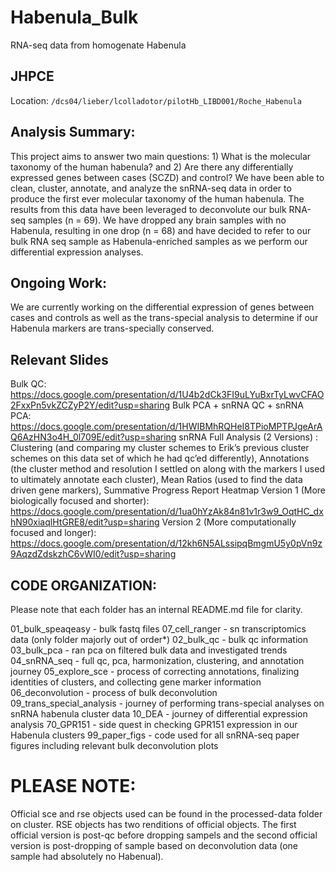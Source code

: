 # Habenula_Bulk

RNA-seq data from homogenate Habenula

## JHPCE

Location: `/dcs04/lieber/lcolladotor/pilotHb_LIBD001/Roche_Habenula`

## Analysis Summary:

This project aims to answer two main questions: 1) What is the molecular taxonomy of the human habenula? and 2) Are there any differentially expressed genes between cases (SCZD) and control? We have been able to clean, cluster, annotate, and analyze the snRNA-seq data in order to produce the first ever molecular taxonomy of the human habenula. The results from this data have been leveraged to deconvolute our bulk RNA-seq samples (n = 69). We have dropped any brain samples with no Habenula, resulting in one drop (n = 68) and have decided to refer to our bulk RNA seq sample as Habenula-enriched samples as we perform our differential expression analyses. 

## Ongoing Work:

We are currently working on the differential expression of genes between cases and controls as well as the trans-special analysis to determine if our Habenula markers are trans-specially conserved.

## Relevant Slides 
Bulk QC:
https://docs.google.com/presentation/d/1U4b2dCk3FI9uLYuBxrTyLwvCFAO2FxxPn5vkZCZyP2Y/edit?usp=sharing
Bulk PCA + snRNA QC + snRNA PCA:
https://docs.google.com/presentation/d/1HWIBMhRQHeI8TPioMPTPJgeArAQ6AzHN3o4H_0l709E/edit?usp=sharing
snRNA Full Analysis (2 Versions) :
Clustering (and comparing my cluster schemes to Erik’s previous cluster schemes on this data set of which he had qc’ed differently), Annotations (the cluster method and resolution I settled on along with the markers I used to ultimately annotate each cluster), Mean Ratios (used to find the data driven gene markers), Summative Progress Report Heatmap
Version 1 (More biologically focused and shorter):
https://docs.google.com/presentation/d/1ua0hYzAk84n81v1r3w9_OqtHC_dxhN90xiaqlHtGRE8/edit?usp=sharing
Version 2 (More computationally focused and longer):
https://docs.google.com/presentation/d/12kh6N5ALssipqBmgmU5y0pVn9z9AqzdZdskzhC6vWI0/edit?usp=sharing

## CODE ORGANIZATION:
Please note that each folder has an internal README.md file for clarity.

01_bulk_speaqeasy - bulk fastq files
07_cell_ranger - sn transcriptomics data (only folder majorly out of order*)
02_bulk_qc - bulk qc information
03_bulk_pca - ran pca on filtered bulk data and investigated trends
04_snRNA_seq - full qc, pca, harmonization, clustering, and annotation journey
05_explore_sce - process of correcting annotations, finalizing identities of clusters, and collecting gene marker information
06_deconvolution - process of bulk deconvolution
09_trans_special_analysis - journey of performing trans-special analyses on snRNA habenula cluster data
10_DEA - journey of differential expression analysis
70_GPR151 - side quest in checking GPR151 expression in our Habenula clusters
99_paper_figs - code used for all snRNA-seq paper figures including relevant bulk deconvolution plots 

# PLEASE NOTE:
Official sce and rse objects used can be found in the processed-data folder on cluster. RSE objects has two renditions of official objects. The first official version is post-qc before dropping sampels and the second official version is post-dropping of sample based on deconvolution data (one sample had absolutely no Habenual).
